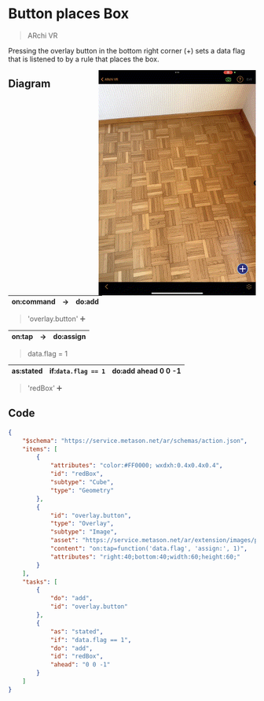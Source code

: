 # Button places Box
> ARchi VR

Pressing the overlay button in the bottom right corner (+) sets a data flag that is listened to by a rule that places the box.

<img align="right" src="./preview.gif" />

## Diagram
| on:command |  &rarr; | do:add |
|---|---|---|
> 'overlay.button' ➕

| on:tap | → | do:assign |
|---|---|---|
> data.flag = 1
 
| as:stated | if:`data.flag == 1`| do:add ahead 0 0 -1 |
|---|---|---|
> 'redBox' ➕

## Code
```json
{
    "$schema": "https://service.metason.net/ar/schemas/action.json",
    "items": [
        {
            "attributes": "color:#FF0000; wxdxh:0.4x0.4x0.4",
            "id": "redBox",
            "subtype": "Cube",
            "type": "Geometry"
        },
        {
            "id": "overlay.button",
            "type": "Overlay",
            "subtype": "Image",
            "asset": "https://service.metason.net/ar/extension/images/plus.png",
            "content": "on:tap=function('data.flag', 'assign:', 1)",
            "attributes": "right:40;bottom:40;width:60;height:60;"
        }
    ],
    "tasks": [
        {
            "do": "add",
            "id": "overlay.button"
        },
        {
            "as": "stated",
            "if": "data.flag == 1",
            "do": "add",
            "id": "redBox",
            "ahead": "0 0 -1"
        }
    ]
}
```